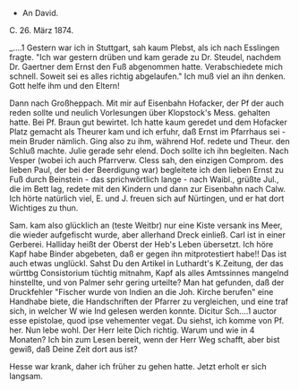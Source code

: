 + An David.

 C. 26. März 1874.

_....1 Gestern war ich in Stuttgart, sah kaum Plebst, als ich nach Esslingen fragte. "Ich war gestern drüben und kam gerade zu Dr. Steudel, nachdem Dr. Gaertner dem Ernst den Fuß abgenommen hatte. Verabschiedete mich schnell. Soweit sei es alles richtig abgelaufen." Ich muß viel an ihn denken. Gott helfe ihm und den Eltern!

Dann nach Großheppach. Mit mir auf Eisenbahn Hofacker, der Pf der auch reden sollte und neulich Vorlesungen über Klopstock's Mess. gehalten hatte. Bei Pf. Braun gut bewirtet. Ich hatte kaum geredet und dem Hofacker Platz gemacht als Theurer kam und ich erfuhr, daß Ernst im Pfarrhaus sei - mein Bruder nämlich. Ging also zu ihm, während Hof. redete und Theur. den Schluß machte. Julie gerade sehr elend. Doch sollte ich ihn begleiten. Nach Vesper (wobei ich auch Pfarrverw. Cless sah, den einzigen Comprom. des lieben Paul, der bei der Beerdigung war) begleitete ich den lieben Ernst zu Fuß durch Beinstein - das sprichwörtlich lange - nach Waibl., grüßte Jul., die im Bett lag, redete mit den Kindern und dann zur Eisenbahn nach Calw. 
Ich hörte natürlich viel, E. und J. freuen sich auf Nürtingen, und er hat dort Wichtiges zu thun.

Sam. kam also glücklich an (teste Weitbr) nur eine Kiste versank ins Meer, die wieder aufgefischt wurde, aber allerhand Dreck einließ. Carl ist in einer Gerberei. Halliday heißt der Oberst der Heb's Leben übersetzt. 
Ich höre Kapf habe Binder abgebeten, daß er gegen ihn mitprotestiert habe!! Das ist auch etwas unglückl. Sahst Du den Artikel in Luthardt's K.Zeitung, der das württbg Consistorium tüchtig mitnahm, Kapf als alles Amtssinnes mangelnd hinstellte, und von Palmer sehr gering urteilte? Man hat gefunden, daß der Druckfehler "Fischer wurde von Indien an die Joh. Kirche berufen" eine Handhabe biete, die Handschriften der Pfarrer zu vergleichen, und eine traf sich, in welcher W wie Ind gelesen werden konnte. Dicitur Sch....1 auctor esse epistolae, quod ipse vehementer vegat. Du siehst, ich komme von Pf. her. Nun lebe wohl. Der Herr leite Dich richtig. Warum und wie in 4 Monaten? Ich bin zum Lesen bereit, wenn der Herr Weg schafft, aber bist gewiß, daß Deine Zeit dort aus ist?

Hesse war krank, daher ich früher zu gehen hatte. Jetzt erholt er sich langsam.
